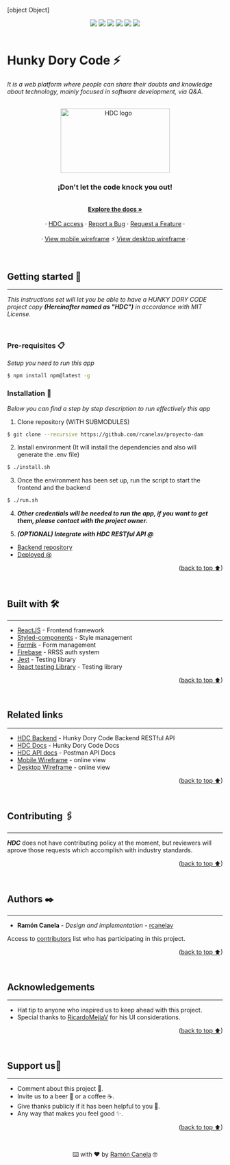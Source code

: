 [object Object]

<div id="top"></div>
<div align="center">
    <img src="https://img.shields.io/github/issues/rcanelav/proyecto-frontend-dam" />
    <img src="https://img.shields.io/github/forks/rcanelav/proyecto-frontend-dam" />
    <img src="https://img.shields.io/github/stars/rcanelav/proyecto-frontend-dam" />
    <img src="https://img.shields.io/github/license/rcanelav/proyecto-frontend-dam" />
    <img src="https://img.shields.io/github/commit-activity/m/rcanelav/proyecto-frontend-dam" />
    <img src="https://img.shields.io/twitter/url?url=https%3A%2F%2Fgithub.com%2Frcanelav%2Fproyecto-frontend-dam" />
</div>

</br>

# Hunky Dory Code ⚡

*It is a web platform where people can share their doubts and knowledge about technology, mainly focused in software development, via Q&A.*

<br />

<div align="center">
  <a href="https://rcanelav.github.io/proyecto-frontend-dam/">
    <img src="https://res.cloudinary.com/rayci/image/upload/v1648672506/hunky_kcnm2c.png" alt="HDC logo" width="255" height="150">
  </a>

  <h3 align="center">¡Don't let the code knock you out!</h3>

  <p align="center">
    <br />
    <a href="https://github.com/rcanelav/proyecto-docs-dam"><strong>Explore the docs »</strong></a>
    <br />
    <br />
    ·
    <a href="http://hunky-frontend.s3-website.eu-west-2.amazonaws.com/">HDC access</a>
    ·
    <a href="https://github.com/rcanelav/proyecto-frontend-dam/issues">Report a Bug</a>
    ·
    <a href="https://github.com/rcanelav/hunky-dory-code-frontend/issues">Request a Feature</a>
    ·
    <br />
    <br />
    ·
    <a href="https://www.canva.com/design/DAE8j0Sj8-w/8aSldd_rtR6_juoM6_wGjw/view?utm_content=DAE8j0Sj8-w&utm_campaign=designshare&utm_medium=link&utm_source=publishsharelink#8">View mobile wireframe</a>
    ⚡
    <a href="https://www.canva.com/design/DAE8kcPqWGg/37VHBw4-6ZIdTRghsDZUcg/view?utm_content=DAE8kcPqWGg&utm_campaign=designshare&utm_medium=link&utm_source=publishsharelink">View desktop wireframe</a>
    ·
  </p>
</div>
<br />

## Getting started 🚀

---

*This instructions set will let you be able to have a HUNKY DORY CODE project copy ***(Hereinafter named as "HDC")*** in accordance with MIT License.*

</br>

### Pre-requisites 📋

*Setup you need to run this app*

```sh
$ npm install npm@latest -g
```

### Installation 🔧

*Below you can find a step by step description to run effectively this app*

1. Clone repository (WITH SUBMODULES)

```sh
$ git clone --recursive https://github.com/rcanelav/proyecto-dam
```

2. Install environment (It will install the dependencies and also will generate the .env file)

```sh
$ ./install.sh
```

3. Once the environment has been set up, run the script to start the frontend and the backend

```sh
$ ./run.sh
```

4. ***Other credentials will be needed to run the app, if you want to get them, please contact with the project owner.***
   
5. ***(OPTIONAL) Integrate with HDC RESTful API @***

* [Backend repository](https://github.com/rcanelav/proyecto-frontend-dam)
* [Deployed @](http://hunky-frontend.s3-website.eu-west-2.amazonaws.com/)

<p align="right">(<a href="#top">back to top ⬆</a>)</p>
</br>

## Built with 🛠️

---

* [ReactJS](https://reactjs.org/) - Frontend framework
* [Styled-components](https://styled-components.com/) - Style management
* [Formik](https://formik.org/) - Form management
* [Firebase](https://firebase.google.com/) - RRSS auth system
* [Jest](https://jestjs.io/es-ES/) - Testing library
* [React testing Library](https://testing-library.com/docs/react-testing-library/intro/) - Testing library

<p align="right">(<a href="#top">back to top ⬆</a>)</p>
</br>

## Related links

---

* [HDC Backend](https://github.com/rcanelav/proyecto-backend-dam) - Hunky Dory Code Backend RESTful API
* [HDC Docs](https://github.com/rcanelav/proyecto-docs-dam) - Hunky Dory Code Docs
* [HDC API docs](https://documenter.getpostman.com/view/25629199/2s93sW8vh6) - Postman API Docs
* [Mobile Wireframe](https://www.canva.com/design/DAE8j0Sj8-w/8aSldd_rtR6_juoM6_wGjw/view?utm_content=DAE8j0Sj8-w&utm_campaign=designshare&utm_medium=link&utm_source=publishsharelink#8) - online view
* [Desktop Wireframe](https://www.canva.com/design/DAE8kcPqWGg/37VHBw4-6ZIdTRghsDZUcg/view?utm_content=DAE8kcPqWGg&utm_campaign=designshare&utm_medium=link&utm_source=publishsharelink) - online view

<p align="right">(<a href="#top">back to top ⬆</a>)</p>
</br>

## Contributing 🖇️

---

***HDC*** does not have contributing policy at the moment, but reviewers will aprove those requests which accomplish with industry standards.

<p align="right">(<a href="#top">back to top ⬆</a>)</p>
</br>

## Authors ✒️

---

* **Ramón Canela** - *Design and implementation* - [rcanelav](https://www.linkedin.com/in/rcanelav/)

Access to [contributors](https://github.com/rcanelav/proyecto-frontend-dam/graphs/contributors) list who has participating in this project.

<p align="right">(<a href="#top">back to top ⬆</a>)</p>
</br>

## Acknowledgements

---

* Hat tip to anyone who inspired us to keep ahead with this project.
* Special thanks to [RicardoMejiaV](https://www.linkedin.com/in/ricardo-mejia-ventura/) for his UI considerations.

<p align="right">(<a href="#top">back to top ⬆</a>)</p>
</br>

## Support us🎁

---

* Comment about this project 📢.
* Invite us to a beer 🍺 or a coffee ☕.
* Give thanks publicly if it has been helpful to you 📱.
* Any way that makes you feel good ✨.

<p align="right">(<a href="#top">back to top ⬆</a>)</p>
</br>

<p align="center">⌨️ with ❤️ by <a href="https://linkedin.com/in/rcanelav">Ramón Canela</a> 🤓</p>
